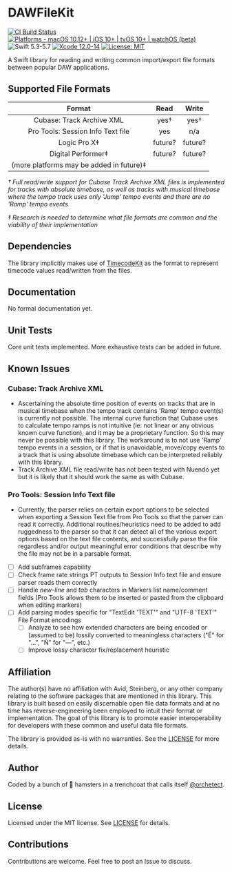 # DAWFileKit

[![CI Build Status](https://github.com/orchetect/DAWFileKit/actions/workflows/build.yml/badge.svg)](https://github.com/orchetect/DAWFileKit/actions/workflows/build.yml) [![Platforms - macOS 10.12+ | iOS 10+ | tvOS 10+ | watchOS (beta)](https://img.shields.io/badge/platforms-macOS%2010.12%2B%20|%20iOS%2010%2B%20|%20tvOS%2010%2B%20|%20watchOS%20(beta)-lightgrey.svg?style=flat)](https://developer.apple.com/swift) ![Swift 5.3-5.7](https://img.shields.io/badge/Swift-5.3–5.7-orange.svg?style=flat) [![Xcode 12.0-14](https://img.shields.io/badge/Xcode-12.0–14-blue.svg?style=flat)](https://developer.apple.com/swift) [![License: MIT](http://img.shields.io/badge/license-MIT-lightgrey.svg?style=flat)](https://github.com/orchetect/DAWFileKit/blob/main/LICENSE)

A Swift library for reading and writing common import/export file formats between popular DAW applications.

## Supported File Formats

|                  Format                  |  Read   |  Write  |
| :--------------------------------------: | :-----: | :-----: |
|        Cubase: Track Archive XML         |  yes†   |  yes†   |
|    Pro Tools: Session Info Text file     |   yes   |   n/a   |
|               Logic Pro X‡               | future? | future? |
|            Digital Performer‡            | future? | future? |
| (more platforms may be added in future)‡ |         |         |

*† Full read/write support for Cubase Track Archive XML files is implemented for tracks with absolute timebase, as well as tracks with musical timebase where the tempo track uses only 'Jump' tempo events and there are no 'Ramp' tempo events*

*‡ Research is needed to determine what file formats are common and the viability of their implementation*

## Dependencies

The library implicitly makes use of [TimecodeKit](https://github.com/orchetect/TimecodeKit) as the format to represent timecode values read/written from the files.

## Documentation

No formal documentation yet.

## Unit Tests

Core unit tests implemented. More exhaustive tests can be added in future.

## Known Issues

### Cubase: Track Archive XML

- Ascertaining the absolute time position of events on tracks that are in musical timebase when the tempo track contains 'Ramp' tempo event(s) is currently not possible. The internal curve function that Cubase uses to calculate tempo ramps is not intuitive (ie: not linear or any obvious known curve function), and it may be a proprietary function. So this may never be possible with this library. The workaround is to not use 'Ramp' tempo events in a session, or if that is unavoidable, move/copy events to a track that is using absolute timebase which can be interpreted reliably with this library.
- Track Archive XML file read/write has not been tested with Nuendo yet but it is likely that it should work the same as with Cubase.

### Pro Tools: Session Info Text file

- Currently, the parser relies on certain export options to be selected when exporting a Session Text file from Pro Tools so that the parser can read it correctly. Additional routines/heuristics need to be added to add ruggedness to the parser so that it can detect all of the various export options based on the text file contents, and successfully parse the file regardless and/or output meaningful error conditions that describe why the file may not be in a parsable format.

- [ ] Add subframes capability
- [ ] Check frame rate strings PT outputs to Session Info text file and ensure parser reads them correctly
- [ ] Handle *new-line* and *tab* characters in Markers list name/comment fields (Pro Tools allows them to be inserted or pasted from the clipboard when editing markers)
- [ ] Add parsing modes specific for "TextEdit 'TEXT'" and "UTF-8 'TEXT'" File Format encodings
  - [ ] Analyze to see how extended characters are being encoded or (assumed to be) lossily converted to meaningless characters ("É" for "…", "Ñ" for "—", etc.)
  - [ ] Improve lossy character fix/replacement heuristic

## Affiliation

The author(s) have no affiliation with Avid, Steinberg, or any other company relating to the software packages that are mentioned in this library. This library is built based on easily discernable open file data formats and at no time has reverse-engineering been employed to intuit their format or implementation. The goal of this library is to promote easier interoperability for developers with these common and useful data file formats.

The library is provided as-is with no warranties. See the [LICENSE](https://github.com/orchetect/DAWFileKit/blob/master/LICENSE) for more details.

## Author

Coded by a bunch of 🐹 hamsters in a trenchcoat that calls itself [@orchetect](https://github.com/orchetect).

## License

Licensed under the MIT license. See [LICENSE](https://github.com/orchetect/DAWFileKit/blob/master/LICENSE) for details.

## Contributions

Contributions are welcome. Feel free to post an Issue to discuss.


